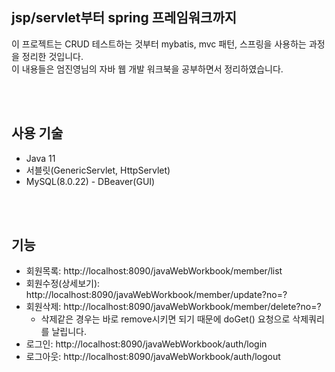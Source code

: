 ## jsp/servlet부터 spring 프레임워크까지
이 프로젝트는 CRUD 테스트하는 것부터 mybatis, mvc 패턴, 스프링을 사용하는 과정을 정리한 것입니다.  
이 내용들은 엄진영님의 자바 웹 개발 워크북을 공부하면서 정리하였습니다.

<br/>
<br/>

## 사용 기술

- Java 11
- 서블릿(GenericServlet, HttpServlet)
- MySQL(8.0.22) - DBeaver(GUI)

<br/>
<br/>

## 기능

- 회원목록: http://localhost:8090/javaWebWorkbook/member/list
- 회원수정(상세보기): http://localhost:8090/javaWebWorkbook/member/update?no=?
- 회원삭제: http://localhost:8090/javaWebWorkbook/member/delete?no=?
	- 삭제같은 경우는 바로 remove시키면 되기 때문에 doGet() 요청으로 삭제쿼리를 날립니다.
- 로그인: http://localhost:8090/javaWebWorkbook/auth/login
- 로그아웃: http://localhost:8090/javaWebWorkbook/auth/logout